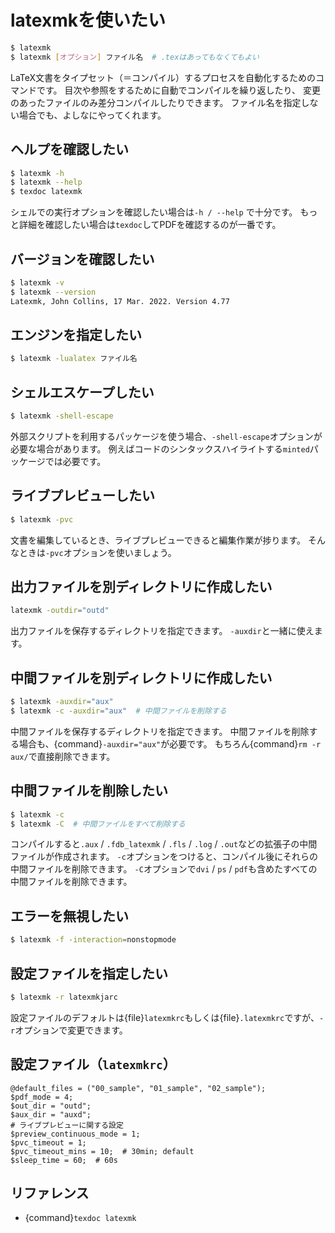 # latexmkを使いたい

```bash
$ latexmk
$ latexmk [オプション] ファイル名  # .texはあってもなくてもよい
```

LaTeX文書をタイプセット（＝コンパイル）するプロセスを自動化するためのコマンドです。
目次や参照をするために自動でコンパイルを繰り返したり、
変更のあったファイルのみ差分コンパイルしたりできます。
ファイル名を指定しない場合でも、よしなにやってくれます。

## ヘルプを確認したい

```bash
$ latexmk -h
$ latexmk --help
$ texdoc latexmk
```

シェルでの実行オプションを確認したい場合は`-h / --help` で十分です。
もっと詳細を確認したい場合は``texdoc``してPDFを確認するのが一番です。

## バージョンを確認したい

```bash
$ latexmk -v
$ latexmk --version
Latexmk, John Collins, 17 Mar. 2022. Version 4.77
```

## エンジンを指定したい

```bash
$ latexmk -lualatex ファイル名
```

## シェルエスケープしたい

```bash
$ latexmk -shell-escape
```

外部スクリプトを利用するパッケージを使う場合、``-shell-escape``オプションが必要な場合があります。
例えばコードのシンタックスハイライトする``minted``パッケージでは必要です。

## ライブプレビューしたい

```bash
$ latexmk -pvc
```

文書を編集しているとき、ライブプレビューできると編集作業が捗ります。
そんなときは``-pvc``オプションを使いましょう。

## 出力ファイルを別ディレクトリに作成したい

```bash
latexmk -outdir="outd"
```

出力ファイルを保存するディレクトリを指定できます。
``-auxdir``と一緒に使えます。

## 中間ファイルを別ディレクトリに作成したい

```bash
$ latexmk -auxdir="aux"
$ latexmk -c -auxdir="aux"  # 中間ファイルを削除する
```

中間ファイルを保存するディレクトリを指定できます。
中間ファイルを削除する場合も、{command}`-auxdir="aux"`が必要です。
もちろん{command}`rm -r aux/`で直接削除できます。

## 中間ファイルを削除したい

```bash
$ latexmk -c
$ latexmk -C  # 中間ファイルをすべて削除する
```

コンパイルすると``.aux`` / ``.fdb_latexmk`` / ``.fls`` / ``.log`` / ``.out``などの拡張子の中間ファイルが作成されます。
`-c`オプションをつけると、コンパイル後にそれらの中間ファイルを削除できます。
`-C`オプションで``dvi`` / ``ps`` / ``pdf``も含めたすべての中間ファイルを削除できます。

## エラーを無視したい

```bash
$ latexmk -f -interaction=nonstopmode
```

## 設定ファイルを指定したい

```bash
$ latexmk -r latexmkjarc
```

設定ファイルのデフォルトは{file}`latexmkrc`もしくは{file}`.latexmkrc`ですが、``-r``オプションで変更できます。

## 設定ファイル（``latexmkrc``）

```text
@default_files = ("00_sample", "01_sample", "02_sample");
$pdf_mode = 4;
$out_dir = "outd";
$aux_dir = "auxd";
# ライブプレビューに関する設定
$preview_continuous_mode = 1;
$pvc_timeout = 1;
$pvc_timeout_mins = 10;  # 30min; default
$sleep_time = 60;  # 60s
```

## リファレンス

- {command}`texdoc latexmk`
